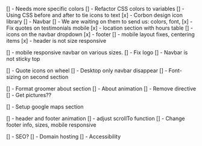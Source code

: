 [] - Needs more specific colors
[] - Refactor CSS colors to variables
[] - Using CSS before and after to tie icons to text
[x] - Corbon design icon library
[] - Navbar
[] - We are waiting on them to send us: colors, font,
[x] - Fix quotes on testimonials mobile
[x] - location section with hours table
[] - icons on the navbar dropdown
[x] - footer
[] - mobile layout fixes, centering items
[x] - header is not size responsive

[] - mobile responsive navbar on various sizes. 
  [] - Fix logo
  [] - Navbar is not sticky top

[] - Quote icons on wheel
[] - Desktop only navbar disappear
[] - Font-sizing on second section

[] - Format groomer about section
[] - About animation
[] - Remove directive
[] - Get pictures??

[] - Setup google maps section

[] - header and footer animation
[] - adjust scrollTo function
[] - Change footer info, sizes, mobile responsive

[] - SEO?
[] - Domain hosting
[] - Accessibility
